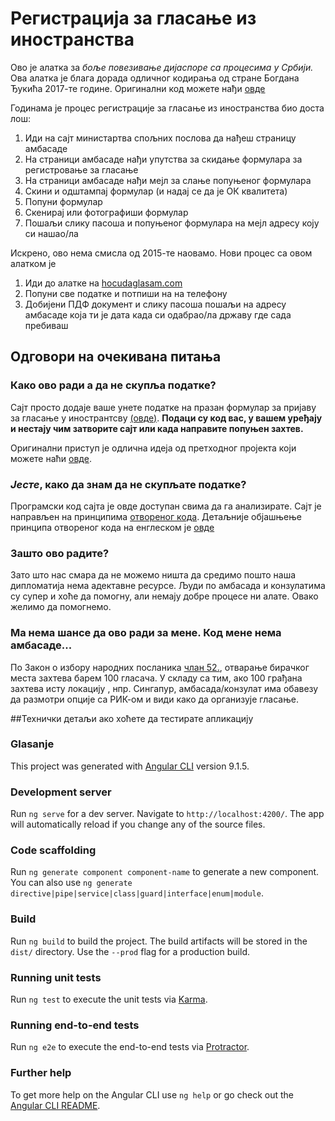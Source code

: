 # Регистрација за гласање из иностранства

Ово је алатка за _боље повезивање дијаспоре са процесима у Србији._
Ова алатка је блага дорада одличног кодирања од стране Богдана Ђукића 2017-те године. Оригинални код можете нађи [овде](https://github.com/bdjukic/glasajDijasporo)

Годинама је процес регистрације за гласање из иностранства био доста лош:
1. Иди на сајт министартва спољних послова да нађеш страницу амбасаде
2. На страници амбасаде нађи упутства за скидање формулара за регистровање за гласање
3. На страници амбасаде нађи мејл за слање попуњеног формулара
3. Скини и одштампај формулар (и надај се да је ОК квалитета)
4. Попуни формулар
5. Скенирај или фотографиши формулар
6. Пошаљи слику пасоша и попуњеног формулара на мејл адресу коју си нашао/ла


Искрено, ово нема смисла од 2015-те наовамо. Нови процес са овом алатком је
1. Иди до алатке на [hocudaglasam.com](https://hocu-da-glasam.web.app)
2. Попуни све податке и потпиши на на телефону
3. Добијени ПДФ документ и слику пасоша пошаљи на адресу амбасаде која ти је дата када си одабрао/ла државу где сада пребиваш


## Одговори на очекивана питања
### Како ово ради а да не скупља податке?
Сајт просто додаје ваше унете податке на празан формулар за пријаву за гласање у инострантсву [(овде)](https://github.com/lvazic/glasanje/blob/master/src/assets/VotingRequestDocument.pdf). **Подаци су код вас, у вашем уређају и нестају чим затворите сајт или када направите попуњен захтев.**

Оригинални приступ је одлична идеја од претходног пројекта који можете наћи [овде](https://github.com/bdjukic/glasajDijasporo).

### _Јесте_, како да знам да не скупљате податке?
Програмски код сајта је овде доступан свима да га анализирате. Сајт је направљен на принципима [отвореног кода](https://sr.wikipedia.org/wiki/%D0%9E%D1%82%D0%B2%D0%BE%D1%80%D0%B5%D0%BD_%D0%BA%D0%BE%D0%B4). Детаљније објашњење принципа отвореног кода на енглеском је [овде](https://en.wikipedia.org/wiki/Open_source)

### Зашто ово радите?
Зато што нас смара да не можемо ништа да средимо пошто наша дипломатија нема адектавне ресурсе. Људи по амбасада и конзулатима су супер и хоће да помогну, али немају добре процесе ни алате. Овако желимо да помогнемо.

### Ма нема шансе да ово ради за мене. Код мене нема амбасаде...
По Закон о избору народних посланика [члан 52.](http://www.pravno-informacioni-sistem.rs/SlGlasnikPortal/eli/rep/sgrs/skupstina/zakon/2000/35/1/reg), отварање бирачког места захтева барем 100 гласача. У складу са тим, ако 100 грађана захтева исту локацију , нпр. Сингапур, амбасада/конзулат има обавезу да размотри опције са РИК-ом и види како да организује гласање.


##Технички детаљи ако хоћете да тестирате апликацију
### Glasanje

This project was generated with [Angular CLI](https://github.com/angular/angular-cli) version 9.1.5.

### Development server

Run `ng serve` for a dev server. Navigate to `http://localhost:4200/`. The app will automatically reload if you change any of the source files.

### Code scaffolding

Run `ng generate component component-name` to generate a new component. You can also use `ng generate directive|pipe|service|class|guard|interface|enum|module`.

### Build

Run `ng build` to build the project. The build artifacts will be stored in the `dist/` directory. Use the `--prod` flag for a production build.

### Running unit tests

Run `ng test` to execute the unit tests via [Karma](https://karma-runner.github.io).

### Running end-to-end tests

Run `ng e2e` to execute the end-to-end tests via [Protractor](http://www.protractortest.org/).

### Further help

To get more help on the Angular CLI use `ng help` or go check out the [Angular CLI README](https://github.com/angular/angular-cli/blob/master/README.md).
